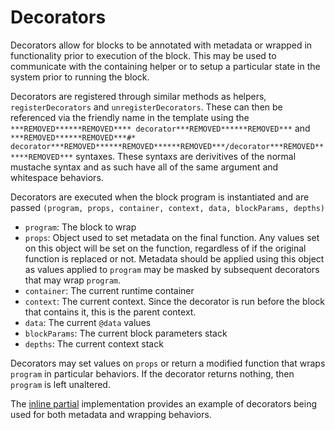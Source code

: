 # Decorators

Decorators allow for blocks to be annotated with metadata or wrapped in functionality prior to execution of the block. This may be used to communicate with the containing helper or to setup a particular state in the system prior to running the block.

Decorators are registered through similar methods as helpers, `registerDecorators` and `unregisterDecorators`. These can then be referenced via the friendly name in the template using the `***REMOVED******REMOVED**** decorator***REMOVED******REMOVED***` and `***REMOVED******REMOVED***#* decorator***REMOVED******REMOVED******REMOVED***/decorator***REMOVED******REMOVED***` syntaxes. These syntaxs are derivitives of the normal mustache syntax and as such have all of the same argument and whitespace behaviors.

Decorators are executed when the block program is instantiated and are passed `(program, props, container, context, data, blockParams, depths)`

- `program`: The block to wrap
- `props`: Object used to set metadata on the final function. Any values set on this object will be set on the function, regardless of if the original function is replaced or not. Metadata should be applied using this object as values applied to `program` may be masked by subsequent decorators that may wrap `program`.
- `container`: The current runtime container
- `context`: The current context. Since the decorator is run before the block that contains it, this is the parent context.
- `data`: The current `@data` values
- `blockParams`: The current block parameters stack
- `depths`: The current context stack

Decorators may set values on `props` or return a modified function that wraps `program` in particular behaviors. If the decorator returns nothing, then `program` is left unaltered.

The [inline partial](https://github.com/wycats/handlebars.js/blob/master/lib/handlebars/decorators/inline.js) implementation provides an example of decorators being used for both metadata and wrapping behaviors.
